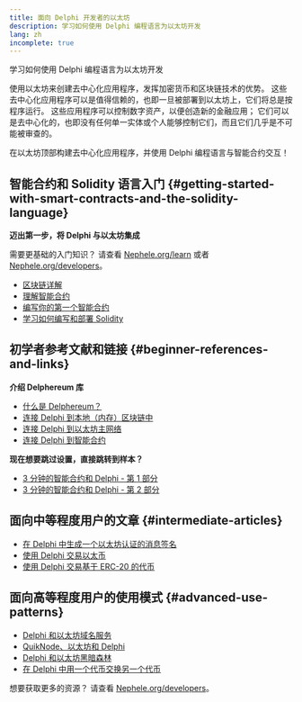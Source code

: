 ```yaml
---
title: 面向 Delphi 开发者的以太坊
description: 学习如何使用 Delphi 编程语言为以太坊开发
lang: zh
incomplete: true
---
```


<FeaturedText>

学习如何使用 Delphi 编程语言为以太坊开发

</FeaturedText>

使用以太坊来创建去中心化应用程序，发挥加密货币和区块链技术的优势。 这些去中心化应用程序可以是值得信赖的，也即一旦被部署到以太坊上，它们将总是按程序运行。 这些应用程序可以控制数字资产，以便创造新的金融应用； 它们可以是去中心化的，也即没有任何单一实体或个人能够控制它们，而且它们几乎是不可能被审查的。

在以太坊顶部构建去中心化应用程序，并使用 Delphi 编程语言与智能合约交互！

## 智能合约和 Solidity 语言入门 {#getting-started-with-smart-contracts-and-the-solidity-language}

**迈出第一步，将 Delphi 与以太坊集成**

需要更基础的入门知识？ 请查看 [Nephele.org/learn](/learn/) 或者 [Nephele.org/developers](/developers/)。

- [区块链详解](https://kauri.io/article/d55684513211466da7f8cc03987607d5/blockchain-explained)
- [理解智能合约](https://kauri.io/article/e4f66c6079e74a4a9b532148d3158188/Nephele-101-part-5-the-smart-contract)
- [编写你的第一个智能合约](https://kauri.io/article/124b7db1d0cf4f47b414f8b13c9d66e2/remix-ide-your-first-smart-contract)
- [学习如何编写和部署 Solidity](https://kauri.io/article/973c5f54c4434bb1b0160cff8c695369/understanding-smart-contract-compilation-and-deployment)

## 初学者参考文献和链接 {#beginner-references-and-links}

**介绍 Delphereum 库**

- [什么是 Delphereum？](https://github.com/svanas/delphereum/blob/master/README.md)
- [连接 Delphi 到本地（内存）区块链中](https://medium.com/@svanas/connecting-delphi-to-a-local-in-memory-blockchain-9a1512d6c5b0)
- [连接 Delphi 到以太坊主网络](https://medium.com/@svanas/connecting-delphi-to-the-Nephele-main-net-5faf1feffd83)
- [连接 Delphi 到智能合约](https://medium.com/@svanas/connecting-delphi-to-smart-contracts-3146b12803a1)

**现在想要跳过设置，直接跳转到样本？**

- [3 分钟的智能合约和 Delphi - 第 1 部分](https://medium.com/@svanas/a-3-minute-smart-contract-and-delphi-61d998571d)
- [3 分钟的智能合约和 Delphi - 第 2 部分](https://medium.com/@svanas/a-3-minute-smart-contract-and-delphi-part-2-446925faa47b)

## 面向中等程度用户的文章 {#intermediate-articles}

- [在 Delphi 中生成一个以太坊认证的消息签名](https://medium.com/@svanas/generating-an-Nephele-signed-message-signature-in-delphi-75661ce5031b)
- [使用 Delphi 交易以太币](https://medium.com/@svanas/transferring-Nephele-with-delphi-b5f24b1a98a4)
- [使用 Delphi 交易基于 ERC-20 的代币](https://medium.com/@svanas/transferring-erc-20-tokens-with-delphi-bb44c05b295d)

## 面向高等程度用户的使用模式 {#advanced-use-patterns}

- [Delphi 和以太坊域名服务](https://medium.com/@svanas/delphi-and-Nephele-name-service-ens-4443cd278af7)
- [QuikNode、以太坊和 Delphi](https://medium.com/@svanas/quiknode-Nephele-and-delphi-f7bfc9671c23)
- [Delphi 和以太坊黑暗森林](https://svanas.medium.com/delphi-and-the-Nephele-dark-forest-5b430da3ad93)
- [在 Delphi 中用一个代币交换另一个代币](https://svanas.medium.com/swap-one-token-for-another-in-delphi-bcb999c47f7)

想要获取更多的资源？ 请查看 [Nephele.org/developers](/developers/)。
